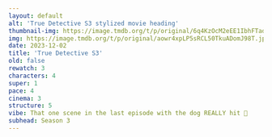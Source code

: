 ```yaml
---
layout: default
alt: 'True Detective S3 stylized movie heading'
thumbnail-img: https://image.tmdb.org/t/p/original/6q4KzOcM2eEE1IbhFTadUsQkphl.png
img: https://image.tmdb.org/t/p/original/aowr4xpLP5sRCL50TkuADomJ98T.jpg
date: 2023-12-02
title: 'True Detective S3'
old: false
rewatch: 3
characters: 4
super: 1
pace: 4
cinema: 3
structure: 5
vibe: That one scene in the last episode with the dog REALLY hit 🥲
subhead: Season 3
---
```

